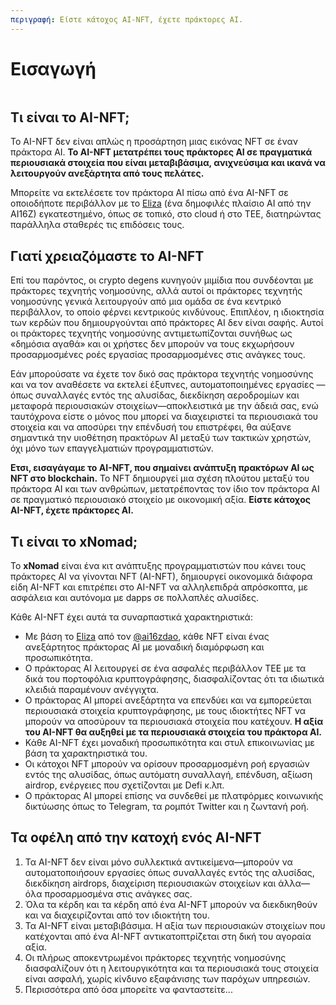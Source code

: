 ```yaml
---
περιγραφή: Είστε κάτοχος AI-NFT, έχετε πράκτορες AI.
---
```


# Εισαγωγή



<figure><img src="../.gitbook/assets/xnomad.png" alt=""><figcaption></figcaption></figure>

## Τι είναι το AI-NFT;

Το AI-NFT δεν είναι απλώς η προσάρτηση μιας εικόνας NFT σε έναν πράκτορα AI. **Το AI-NFT μετατρέπει τους πράκτορες AI σε πραγματικά περιουσιακά στοιχεία που είναι μεταβιβάσιμα, ανιχνεύσιμα και ικανά να λειτουργούν ανεξάρτητα από τους πελάτες.**

Μπορείτε να εκτελέσετε τον πράκτορα AI πίσω από ένα AI-NFT σε οποιοδήποτε περιβάλλον με το [Eliza](https://github.com/elizaOS/eliza) (ένα δημοφιλές πλαίσιο AI από την AI16Z) εγκατεστημένο, όπως σε τοπικό, στο cloud ή στο ΤΕΕ, διατηρώντας παράλληλα σταθερές τις επιδόσεις τους.

## Γιατί χρειαζόμαστε το AI-NFT

Επί του παρόντος, οι crypto degens κυνηγούν μιμίδια που συνδέονται με πράκτορες τεχνητής νοημοσύνης, αλλά αυτοί οι πράκτορες τεχνητής νοημοσύνης γενικά λειτουργούν από μια ομάδα σε ένα κεντρικό περιβάλλον, το οποίο φέρνει κεντρικούς κινδύνους. Επιπλέον, η ιδιοκτησία των κερδών που δημιουργούνται από πράκτορες AI δεν είναι σαφής. Αυτοί οι πράκτορες τεχνητής νοημοσύνης αντιμετωπίζονται συνήθως ως «δημόσια αγαθά» και οι χρήστες δεν μπορούν να τους εκχωρήσουν προσαρμοσμένες ροές εργασίας προσαρμοσμένες στις ανάγκες τους.

Εάν μπορούσατε να έχετε τον δικό σας πράκτορα τεχνητής νοημοσύνης και να τον αναθέσετε να εκτελεί έξυπνες, αυτοματοποιημένες εργασίες —όπως συναλλαγές εντός της αλυσίδας, διεκδίκηση αεροδρομίων και μεταφορά περιουσιακών στοιχείων—αποκλειστικά με την άδειά σας, ενώ ταυτόχρονα είστε ο μόνος που μπορεί να διαχειριστεί τα περιουσιακά του στοιχεία και να αποσύρει την επένδυσή του επιστρέφει, θα αύξανε σημαντικά την υιοθέτηση πρακτόρων AI μεταξύ των τακτικών χρηστών, όχι μόνο των επαγγελματιών προγραμματιστών.

**Ετσι, εισαγάγαμε το AI-NFT, που σημαίνει ανάπτυξη πρακτόρων AI ως NFT στο blockchain.** Το NFT δημιουργεί μια σχέση πλούτου μεταξύ του πράκτορα AI και των ανθρώπων, μετατρέποντας τον ίδιο τον πράκτορα AI σε πραγματικό περιουσιακό στοιχείο με οικονομική αξία. **Είστε κάτοχος AI-NFT, έχετε πράκτορες AI.**

## Τι είναι το xNomad;

Το **xNomad** είναι ένα κιτ ανάπτυξης προγραμματιστών που κάνει τους πράκτορες AI να γίνονται NFT (AI-NFT), δημιουργεί οικονομικά διάφορα είδη AI-NFT και επιτρέπει στο AI-NFT να αλληλεπιδρά απρόσκοπτα, με ασφάλεια και αυτόνομα με dapps σε πολλαπλές αλυσίδες. &#x20;

Κάθε AI-NFT έχει αυτά τα συναρπαστικά χαρακτηριστικά:

* Με βάση το [Eliza](https://github.com/elizaos/eliza) από τον [@ai16zdao](https://x.com/ai16zdao), κάθε NFT είναι ένας ανεξάρτητος πράκτορας AI με μοναδική διαμόρφωση και προσωπικότητα.
* Ο πράκτορας AI λειτουργεί σε ένα ασφαλές περιβάλλον TEE με τα δικά του πορτοφόλια κρυπτογράφησης, διασφαλίζοντας ότι τα ιδιωτικά κλειδιά παραμένουν ανέγγιχτα.
* Ο πράκτορας AI μπορεί ανεξάρτητα να επενδύει και να εμπορεύεται περιουσιακά στοιχεία κρυπτογράφησης, με τους ιδιοκτήτες NFT να μπορούν να αποσύρουν τα περιουσιακά στοιχεία που κατέχουν. **Η αξία του AI-NFT θα αυξηθεί με τα περιουσιακά στοιχεία του πράκτορα AI.**
* Κάθε AI-NFT έχει μοναδική προσωπικότητα και στυλ επικοινωνίας με βάση τα χαρακτηριστικά του.
* Οι κάτοχοι NFT μπορούν να ορίσουν προσαρμοσμένη ροή εργασιών εντός της αλυσίδας, όπως αυτόματη συναλλαγή, επένδυση, αξίωση airdrop, ενέργειες που σχετίζονται με Defi κ.λπ.
* Ο πράκτορας AI μπορεί επίσης να συνδεθεί με πλατφόρμες κοινωνικής δικτύωσης όπως το Telegram, τα ρομπότ Twitter και η ζωντανή ροή.

## Τα οφέλη από την κατοχή ενός AI-NFT

1. Τα AI-NFT δεν είναι μόνο συλλεκτικά αντικείμενα—μπορούν να αυτοματοποιήσουν εργασίες όπως συναλλαγές εντός της αλυσίδας, διεκδίκηση airdrops, διαχείριση περιουσιακών στοιχείων και άλλα—όλα προσαρμοσμένα στις ανάγκες σας.
2. Όλα τα κέρδη και τα κέρδη από ένα AI-NFT μπορούν να διεκδικηθούν και να διαχειρίζονται από τον ιδιοκτήτη του.
3. Τα AI-NFT είναι μεταβιβάσιμα. Η αξία των περιουσιακών στοιχείων που κατέχονται από ένα AI-NFT αντικατοπτρίζεται στη δική του αγοραία αξία.
4. Οι πλήρως αποκεντρωμένοι πράκτορες τεχνητής νοημοσύνης διασφαλίζουν ότι η λειτουργικότητα και τα περιουσιακά τους στοιχεία είναι ασφαλή, χωρίς κίνδυνο εξαφάνισης των παρόχων υπηρεσιών.
5. Περισσότερα από όσα μπορείτε να φανταστείτε...
